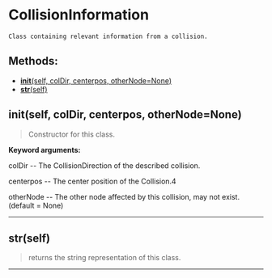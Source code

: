 # CollisionInformation 
 ```
 Class containing relevant information from a collision. 
```
## Methods: 
* [__init__(self, colDir, centerpos, otherNode=None)](#__init__self-colDir-centerpos-otherNode=None) 
* [__str__(self)](#__str__self) 
## __init__(self, colDir, centerpos, otherNode=None) 

  

 > Constructor for this class.

 

 **Keyword arguments:**

 colDir -- The CollisionDirection of the described collision.

 centerpos -- The center position of the Collision.4

 otherNode -- The other node affected by this collision, may not exist. (default = None) 

 --- 
## __str__(self) 

  

 > returns the string representation of this class. 

 --- 
